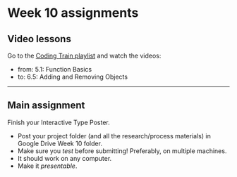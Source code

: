 # Week 10 assignments

## Video lessons

Go to the [Coding Train playlist](https://www.youtube.com/watch?v=wRHAitGzBrg&index=17&list=PLRqwX-V7Uu6Zy51Q-x9tMWIv9cueOFTFA) and watch the videos:

- from: 5.1: Function Basics
- to: 6.5: Adding and Removing Objects

-----

## Main assignment
Finish your Interactive Type Poster.

- Post your project folder (and all the research/process materials) in Google Drive Week 10 folder.
- Make sure you *test* before submitting! Preferably, on multiple machines.
- It should work on any computer.
- Make it *presentable*.


